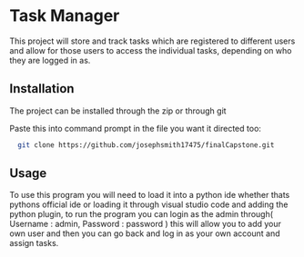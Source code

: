 
# Task Manager

This project will store and track tasks which are registered to different users and allow for those users to access the individual tasks, depending on who they are logged in as.

## Installation

The project can be installed through the zip or through git

Paste this into command prompt in the file you want it directed too:
```bash
  git clone https://github.com/josephsmith17475/finalCapstone.git
```
    
## Usage

To use this program you will need to load it into a python ide whether thats pythons official ide or loading it through visual studio code and adding the python plugin, to run the program you can login as the admin through( Username : admin, Password : password ) this will allow you to add your own user and then you can go back and log in as your own account and assign tasks.

